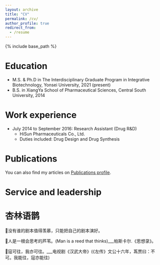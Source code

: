 ```yaml
---
layout: archive
title: "CV"
permalink: /cv/
author_profile: true
redirect_from:
  - /resume
---
```


{% include base_path %}

Education
======
*  M.S. & Ph.D in The Interdisciplinary Graduate Program in Integrative Biotechnology, Yonsei University, 2021 (present)
* B.S. in XiangYa School of Pharmaceutical Sciences, Central South University, 2014

Work experience
======



* July 2014 to September 2016: Research Assistant (Drug R&D)
  * HiSun Pharmaceuticals Co., Ltd.	
  * Duties included: Drug Design and Drug Synthesis


Publications
======
You can also find my articles on <a href="https://jianmin2drugai.github.io/publications/">Publications profile</a>.



Service and leadership
======


杏林语鹊
======


&#x1F331;没有谁的剧本值得羡慕，只能把自己的剧本演好。  

&#x1F331;人是一根会思考的芦苇。(Man is a reed that thinks)___帕斯卡尔.《思想录》。  

&#x1F331;寇可往，我亦可往。___电视剧《汉武大帝》(《左传》文公十六年，蒍贾曰：不可。我能往，寇亦能往)  





